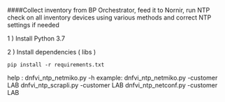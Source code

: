
####Collect inventory from BP Orchestrator, feed it to Nornir, run NTP check on all inventory devices using various methods and correct NTP settings if needed


1 ) Install Python 3.7

2 ) Install dependencies ( libs ) 

	pip install -r requirements.txt

help : 	    dnfvi_ntp_netmiko.py -h 
example:
	dnfvi_ntp_netmiko.py -customer LAB
	dnfvi_ntp_scrapli.py -customer LAB
	dnfvi_ntp_netconf.py -customer LAB
